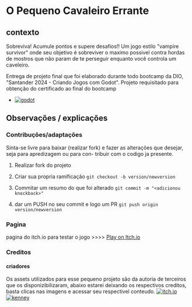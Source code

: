 # O Pequeno Cavaleiro Errante

## contexto 

Sobreviva! Acumule pontos e supere desafios!!
Um jogo estilo "vampire survivor" onde seu objetivo é sobreviver o maximo possivel contra hordas de mostros que não param de te perseguir enquanto você controla um caveleiro.

Entrega de projeto final que foi elaborado durante todo
bootcamp da DIO, "Santander 2024 - Criando Jogos com Godot".
Projeto requisitado para obtenção do certificado ao final 
do bootcamp

* [![godot][godot-shield]][godot-url]

## Observações / explicações

### Contribuções/adaptações

Sinta-se livre para baixar (realizar fork) e fazer as
alterações que desejar, seja para apredizagem ou para con-
tribuir com o codigo ja presente.


1. Realizar fork do projeto
2. Criar sua propria ramificação
`git checkout -b version/newversion`

3. Commitar um resumo do que foi alterado
`git commit -m "<adicionou knockback>"`

4. dar um PUSH no seu commit e logo um PR
`git push origin version/newversion`

### Pagina

pagina do itch.io para testar o jogo >>>>
    [Play on Itch.io](https://ddare.itch.io/o-pequeno-cavaleiro-errante)

### Creditos

#### criadores 

Os assets utilizados para esse pequeno projeto são da autoria de terceiros que os disponizibilizaram, abaixo estarei deixando os respectivos creditos, basta clicas nas imagens e acessar seu respectivel conteudo.
[![itch.io][pixel_frof_image]][pixel_frog]
[![kenney][kenney_image]][kenney_Asset]

[kenney_image]: https://kenney.nl/data/img/logo.png
[kenney_Asset]: https://kenney.nl/assets/particle-pack
[kenney]: https://kenney.nl
[pixel_frof_image]: https://img.itch.zone/aW1nLzc2OTQ3NzIucG5n/80x80%23/Ni7E7O.png
[pixel_frog]: https://itch.io/profile/pixelfrog-assets
[itch.io]: https://itch.io
[godot-url]: https://godotengine.org/
[godot]: https://godotengine.org/
[godot-shield]: https://img.shields.io/badge/GODOT-%23FFFFFF.svg?style=for-the-badge&logo=godot-engine
